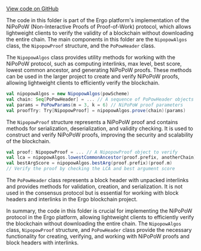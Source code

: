 [View code on GitHub](https://github.com/ergoplatform/ergo/.autodoc/docs/json/src/main/scala/org/ergoplatform/modifiers/history/popow)

The code in this folder is part of the Ergo platform's implementation of the NiPoPoW (Non-Interactive Proofs of Proof-of-Work) protocol, which allows lightweight clients to verify the validity of a blockchain without downloading the entire chain. The main components in this folder are the `NipopowAlgos` class, the `NipopowProof` structure, and the `PoPowHeader` class.

The `NipopowAlgos` class provides utility methods for working with the NiPoPoW protocol, such as computing interlinks, max level, best score, lowest common ancestor, and generating NiPoPoW proofs. These methods can be used in the larger project to create and verify NiPoPoW proofs, allowing lightweight clients to efficiently verify the blockchain.

```scala
val nipopowAlgos = new NipopowAlgos(powScheme)
val chain: Seq[PoPowHeader] = ... // A sequence of PoPowHeader objects representing the chain
val params = PoPowParams(m = 3, k = 6) // NiPoPoW proof parameters
val proofTry: Try[NipopowProof] = nipopowAlgos.prove(chain)(params)
```

The `NipopowProof` structure represents a NiPoPoW proof and contains methods for serialization, deserialization, and validity checking. It is used to construct and verify NiPoPoW proofs, improving the security and scalability of the blockchain.

```scala
val proof: NipopowProof = ... // A NipopowProof object to verify
val lca = nipopowAlgos.lowestCommonAncestor(proof.prefix, anotherChain)
val bestArgScore = nipopowAlgos.bestArg(proof.prefix)(proof.m)
// Verify the proof by checking the LCA and best argument score
```

The `PoPowHeader` class represents a block header with unpacked interlinks and provides methods for validation, creation, and serialization. It is not used in the consensus protocol but is essential for working with block headers and interlinks in the Ergo blockchain project.

In summary, the code in this folder is crucial for implementing the NiPoPoW protocol in the Ergo platform, allowing lightweight clients to efficiently verify the blockchain without downloading the entire chain. The `NipopowAlgos` class, `NipopowProof` structure, and `PoPowHeader` class provide the necessary functionality for creating, verifying, and working with NiPoPoW proofs and block headers with interlinks.
